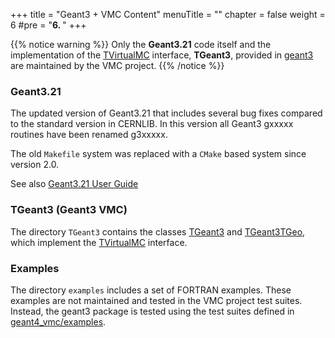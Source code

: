 +++
title = "Geant3 + VMC Content"
menuTitle = ""
chapter = false
weight = 6
#pre = "<b>6. </b>"
+++

{{% notice warning %}}
Only the **Geant3.21** code itself and the implementation of the [TVirtualMC](https://vmc-project.github.io/vmc/classTVirtualMC.html) interface, **TGeant3**, provided in [geant3](https://github.com/vmc-project/geant3) are maintained by the VMC project.
{{% /notice %}}

### Geant3.21

The updated version of Geant3.21 that includes several bug fixes compared to the standard version in CERNLIB.
In this version all Geant3 gxxxxx routines have been renamed g3xxxxx.

The old `Makefile` system was replaced with a `CMake` based system since version 2.0.

See also [Geant3.21 User Guide](/geant.pdf) 

### TGeant3 (Geant3 VMC)

The directory `TGeant3` contains the classes [TGeant3](https://github.com/vmc-project/geant3/blob/master/TGeant3/TGeant3.h) and [TGeant3TGeo](https://github.com/vmc-project/geant3/blob/master/TGeant3/TGeant3TGeo.h),
which implement the [TVirtualMC](https://vmc-project.github.io/vmc/classTVirtualMC.html) interface.

### Examples

The directory `examples` includes a set of FORTRAN examples. These examples are not maintained and tested in the VMC project test suites. Instead, the geant3 package is tested using the test suites defined in [geant4_vmc/examples](/examples).
